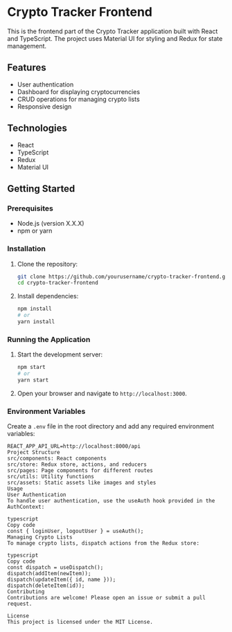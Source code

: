 # Crypto Tracker Frontend

This is the frontend part of the Crypto Tracker application built with React and TypeScript. The project uses Material UI for styling and Redux for state management.

## Features

- User authentication
- Dashboard for displaying cryptocurrencies
- CRUD operations for managing crypto lists
- Responsive design

## Technologies

- React
- TypeScript
- Redux
- Material UI

## Getting Started

### Prerequisites

- Node.js (version X.X.X)
- npm or yarn

### Installation

1. Clone the repository:
    ```bash
    git clone https://github.com/yourusername/crypto-tracker-frontend.git
    cd crypto-tracker-frontend
    ```

2. Install dependencies:
    ```bash
    npm install
    # or
    yarn install
    ```

### Running the Application

1. Start the development server:
    ```bash
    npm start
    # or
    yarn start
    ```

2. Open your browser and navigate to `http://localhost:3000`.

### Environment Variables

Create a `.env` file in the root directory and add any required environment variables:
```plaintext
REACT_APP_API_URL=http://localhost:8000/api
Project Structure
src/components: React components
src/store: Redux store, actions, and reducers
src/pages: Page components for different routes
src/utils: Utility functions
src/assets: Static assets like images and styles
Usage
User Authentication
To handle user authentication, use the useAuth hook provided in the AuthContext:

typescript
Copy code
const { loginUser, logoutUser } = useAuth();
Managing Crypto Lists
To manage crypto lists, dispatch actions from the Redux store:

typescript
Copy code
const dispatch = useDispatch();
dispatch(addItem(newItem));
dispatch(updateItem({ id, name }));
dispatch(deleteItem(id));
Contributing
Contributions are welcome! Please open an issue or submit a pull request.

License
This project is licensed under the MIT License.
